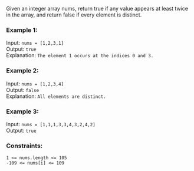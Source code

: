 Given an integer array nums, return true if any value appears at least twice in the array, and return false if every element is distinct.
 

### Example 1:
Input: `nums = [1,2,3,1]`  
Output: `true`  
Explanation:
`The element 1 occurs at the indices 0 and 3.`  

### Example 2:
Input: `nums = [1,2,3,4]`  
Output: `false`  
Explanation:
`All elements are distinct.`  

### Example 3:
Input: `nums = [1,1,1,3,3,4,3,2,4,2]`  
Output: `true`  

 
### Constraints:
`1 <= nums.length <= 105`  
`-109 <= nums[i] <= 109`  
